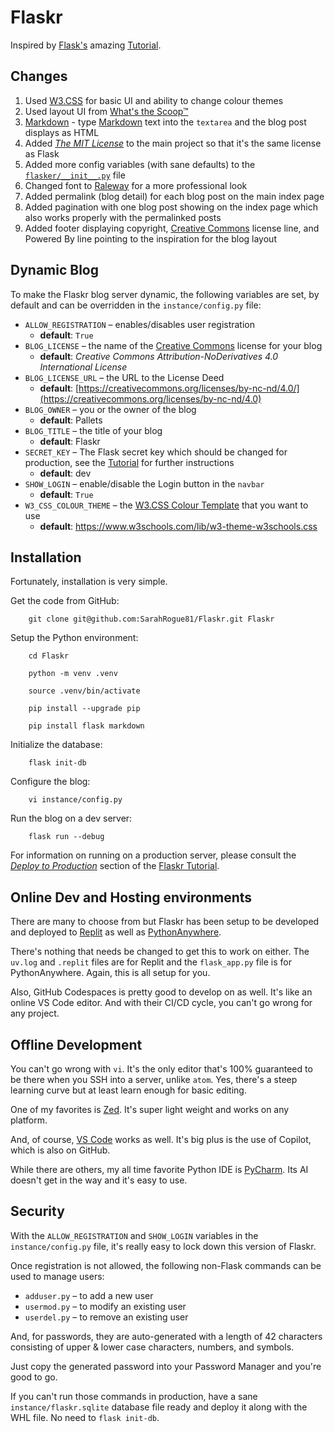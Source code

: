 # Flaskr

Inspired by [Flask's](https://pypi.org/project/Flask/) amazing [Tutorial](https://flask.palletsprojects.com/en/stable/tutorial/).

## Changes

1. Used [W3.CSS](https://www.w3schools.com/w3css/default.asp) for basic UI and ability to change colour themes
2. Used layout UI from [What's the Scoop™](https://github.com/Woz-U-Group-Projects/team-glampfire-trail-mix)
3. [Markdown](https://pypi.org/project/Markdown/) - type [Markdown](https://daringfireball.net/projects/markdown/) text into the `textarea` and the blog post displays as HTML
4. Added [_The MIT License_](https://opensource.org/license/mit) to the main project so that it's the same license as Flask
5. Added more config variables (with sane defaults) to the [`flasker/__init__.py`](https://github.com/SarahRogue81/Flaskr/blob/main/flaskr/__init__.py) file
6. Changed font to [Raleway](https://fonts.google.com/specimen/Raleway) for a more professional look
7. Added permalink (blog detail) for each blog post on the main index page
8. Added pagination with one blog post showing on the index page which also works properly with the permalinked posts
9. Added footer displaying copyright, [Creative Commons](https://creativecommons.org/) license line, and Powered By line pointing to the inspiration for the blog layout

## Dynamic Blog

To make the Flaskr blog server dynamic, the following variables are set, by default and can be overridden in the `instance/config.py` file:

- `ALLOW_REGISTRATION` &ndash; enables/disables user registration
   - __default__: `True`
- `BLOG_LICENSE` &ndash; the name of the [Creative Commons](https://creativecommons.org/) license for your blog
   - __default__: _Creative Commons Attribution-NoDerivatives 4.0 International License_
- `BLOG_LICENSE_URL` &ndash; the URL to the License Deed
   - __default__: [https://creativecommons.org/licenses/by-nc-nd/4.0/](https://creativecommons.org/licenses/by-nc-nd/4.0)
- `BLOG_OWNER` &ndash; you or the owner of the blog
   - __default__: Pallets
- `BLOG_TITLE` &ndash; the title of your blog
   - __default__: Flaskr
- `SECRET_KEY` &ndash; The Flask secret key which should be changed for production, see the [Tutorial](https://flask.palletsprojects.com/en/stable/tutorial/deploy/#configure-the-secret-key) for further instructions
   - __default__: dev
- `SHOW_LOGIN` &ndash; enable/disable the Login button in the `navbar`
   - __default__: `True`
- `W3_CSS_COLOUR_THEME` &ndash; the [W3.CSS Colour Template](https://www.w3schools.com/w3css/w3css_color_themes.asp) that you want to use
   - __default__: https://www.w3schools.com/lib/w3-theme-w3schools.css

## Installation

Fortunately, installation is very simple.

Get the code from GitHub:

        git clone git@github.com:SarahRogue81/Flaskr.git Flaskr

Setup the Python environment:

        cd Flaskr

        python -m venv .venv

        source .venv/bin/activate

        pip install --upgrade pip

        pip install flask markdown

Initialize the database:

        flask init-db

Configure the blog:

        vi instance/config.py

Run the blog on a dev server:

        flask run --debug

For information on running on a production server, please consult the [_Deploy to Production_](https://flask.palletsprojects.com/en/stable/tutorial/deploy/) section of the [Flaskr Tutorial](https://flask.palletsprojects.com/en/stable/tutorial/).

## Online Dev and Hosting environments

There are many to choose from but Flaskr has been setup to be developed and deployed to [Replit](https://replit.com/) as well as [PythonAnywhere](https://pythonanywhere.com).

There's nothing that needs be changed to get this to work on either. The `uv.log` and `.replit` files are for Replit and the `flask_app.py` file is for PythonAnywhere. Again, this is all setup for you.

Also, GitHub Codespaces is pretty good to develop on as well. It's like an online VS Code editor. And with their CI/CD cycle, you can't go wrong for any project.

## Offline Development

You can't go wrong with `vi`. It's the only editor that's 100% guaranteed to be there when you SSH into a server, unlike `atom`. Yes, there's a steep learning curve but at least learn enough for basic editing.

One of my favorites is [Zed](https://zed.dev/). It's super light weight and works on any platform.

And, of course, [VS Code](https://code.visualstudio.com/) works as well. It's big plus is the use of Copilot, which is also on GitHub.

While there are others, my all time favorite Python IDE is [PyCharm](https://www.jetbrains.com/pycharm/). Its AI doesn't get in the way and it's easy to use.

## Security

With the `ALLOW_REGISTRATION` and `SHOW_LOGIN` variables in the `instance/config.py` file, it's really easy to lock down this version of Flaskr.

Once registration is not allowed, the following non-Flask commands can be used to manage users:

   - `adduser.py` &ndash; to add a new user
   - `usermod.py` &ndash; to modify an existing user
   - `userdel.py` &ndash; to remove an existing user

And, for passwords, they are auto-generated with a length of 42 characters consisting of upper & lower case characters, numbers, and symbols.

Just copy the generated password into your Password Manager and you're good to go.

If you can't run those commands in production, have a sane `instance/flaskr.sqlite` database file ready and deploy it along with the WHL file. No need to `flask init-db`.
